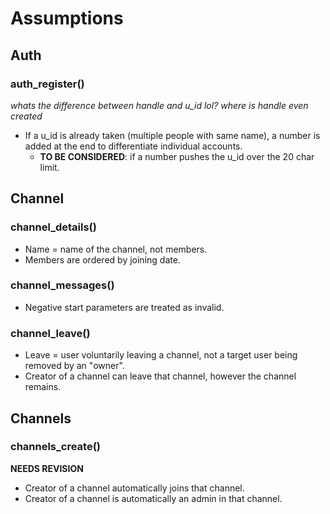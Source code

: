# Assumptions

## Auth
### auth_register()
*whats the difference between handle and u_id lol? where is handle even created*
- If a u_id is already taken (multiple people with same name), a number is added at the end to differentiate individual accounts.
    - **TO BE CONSIDERED**: if a number pushes the u_id over the 20 char limit.

## Channel
### channel_details()
- Name = name of the channel, not members.
- Members are ordered by joining date.
### channel_messages()
- Negative start parameters are treated as invalid.
### channel_leave()
- Leave = user voluntarily leaving a channel, not a target user being removed by an "owner".
- Creator of a channel can leave that channel, however the channel remains.

## Channels
### channels_create()
**NEEDS REVISION**
- Creator of a channel automatically joins that channel.
- Creator of a channel is automatically an admin in that channel.